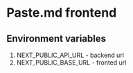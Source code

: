 ﻿# Paste.md frontend

## Environment variables

1. NEXT_PUBLIC_API_URL - backend url
1. NEXT_PUBLIC_BASE_URL - fronted url
